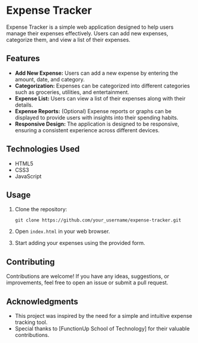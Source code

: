 # Expense Tracker

Expense Tracker is a simple web application designed to help users manage their expenses effectively. Users can add new expenses, categorize them, and view a list of their expenses.

## Features

- **Add New Expense:** Users can add a new expense by entering the amount, date, and category.
- **Categorization:** Expenses can be categorized into different categories such as groceries, utilities, and entertainment.
- **Expense List:** Users can view a list of their expenses along with their details.
- **Expense Reports:** (Optional) Expense reports or graphs can be displayed to provide users with insights into their spending habits.
- **Responsive Design:** The application is designed to be responsive, ensuring a consistent experience across different devices.

## Technologies Used

- HTML5
- CSS3
- JavaScript

## Usage

1. Clone the repository:

    ```
    git clone https://github.com/your_username/expense-tracker.git
    ```

2. Open `index.html` in your web browser.

3. Start adding your expenses using the provided form.

## Contributing

Contributions are welcome! If you have any ideas, suggestions, or improvements, feel free to open an issue or submit a pull request.

## Acknowledgments

- This project was inspired by the need for a simple and intuitive expense tracking tool.
- Special thanks to [FunctionUp School of Technology] for their valuable contributions.
